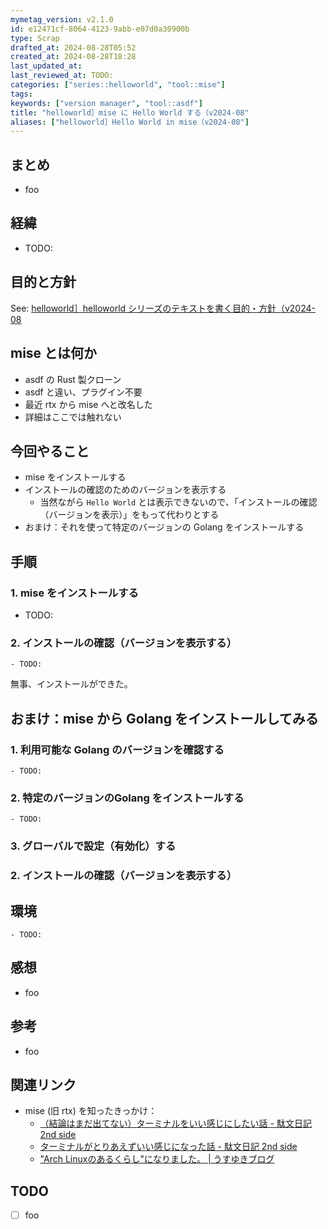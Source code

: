 ```yaml
---
mymetag_version: v2.1.0
id: e12471cf-8064-4123-9abb-e07d0a30900b
type: Scrap
drafted_at: 2024-08-28T05:52
created_at: 2024-08-28T18:28
last_updated_at:
last_reviewed_at: TODO:
categories: ["series::helloworld", "tool::mise"]
tags:
keywords: ["version manager", "tool::asdf"]
title: "helloworld］mise に Hello World する（v2024-08"
aliases: ["helloworld］Hello World in mise（v2024-08"]
---
```


## まとめ

- foo

## 経緯

- TODO:

## 目的と方針

See: [helloworld］helloworld シリーズのテキストを書く目的・方針（v2024-08](./a8edd76c-963b-4cd1-affc-fc8be160ca11.md)

## mise とは何か

- asdf の Rust 製クローン
- asdf と違い、プラグイン不要
- 最近 rtx から mise へと改名した
- 詳細はここでは触れない

## 今回やること

- mise をインストールする
- インストールの確認のためのバージョンを表示する
    - 当然ながら `Hello World` とは表示できないので、「インストールの確認（バージョンを表示）」をもって代わりとする
- おまけ：それを使って特定のバージョンの Golang をインストールする

## 手順

### 1. mise をインストールする

- TODO:

### 2. インストールの確認（バージョンを表示する）

```console
- TODO:
```

無事、インストールができた。

## おまけ：mise から Golang をインストールしてみる

### 1. 利用可能な Golang のバージョンを確認する

```console
- TODO:
```

### 2. 特定のバージョンのGolang をインストールする

```console
- TODO:
```

### 3. グローバルで設定（有効化）する

### 2. インストールの確認（バージョンを表示する）

## 環境

```console
- TODO:
```

## 感想

- foo

## 参考

- foo

## 関連リンク

- mise (旧 rtx) を知ったきっかけ：
    - [（結論はまだ出てない）ターミナルをいい感じにしたい話 - 駄文日記 2nd side](https://deflis.hatenablog.com/entry/2023/04/16/203246)
    - [ターミナルがとりあえずいい感じになった話 - 駄文日記 2nd side](https://deflis.hatenablog.com/entry/2023/09/08/174932#%E3%83%A9%E3%83%B3%E3%82%BF%E3%82%A4%E3%83%A0%E3%83%90%E3%83%BC%E3%82%B8%E3%83%A7%E3%83%B3%E7%AE%A1%E7%90%86--rtx)
    - ["Arch Linuxのあるくらし"になりました。 | うすゆきブログ](https://blog.usuyuki.net/arch-linux-life-start)

## TODO

- [ ] foo
